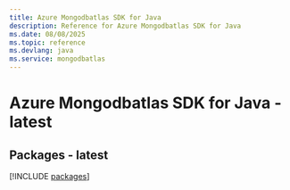 ```yaml
---
title: Azure Mongodbatlas SDK for Java
description: Reference for Azure Mongodbatlas SDK for Java
ms.date: 08/08/2025
ms.topic: reference
ms.devlang: java
ms.service: mongodbatlas
---
```

# Azure Mongodbatlas SDK for Java - latest
## Packages - latest
[!INCLUDE [packages](mongodbatlas-index.md)]